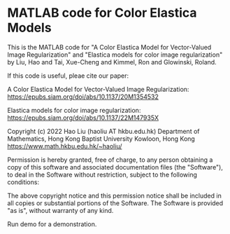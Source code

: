 # MATLAB code for Color Elastica Models

This is the MATLAB code for "A Color Elastica Model for Vector-Valued Image Regularization" and "Elastica models for color image regularization" by Liu, Hao and Tai, Xue-Cheng and Kimmel, Ron and Glowinski, Roland.

If this code is useful, pleae cite our paper:

A Color Elastica Model for Vector-Valued Image Regularization: https://epubs.siam.org/doi/abs/10.1137/20M1354532

Elastica models for color image regularization: https://epubs.siam.org/doi/abs/10.1137/22M147935X

Copyright (c) 2022 Hao Liu (haoliu AT hkbu.edu.hk)
Department of Mathematics,
Hong Kong Baptist University
Kowloon, Hong Kong
https://www.math.hkbu.edu.hk/~haoliu/

Permission is hereby granted, free of charge, to any person obtaining a copy of this software and associated documentation files (the "Software"), to deal in the Software without restriction, subject to the following conditions:

The above copyright notice and this permission notice shall be included in all copies or substantial portions of the Software. The Software is provided "as is", without warranty of any kind.


Run demo for a demonstration.
